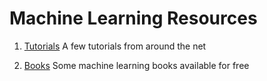 # Machine Learning Resources

1. [Tutorials](tutorials.md)
   A few tutorials from around the net
   
2. [Books](books.md)
   Some machine learning books available for free   
   
   